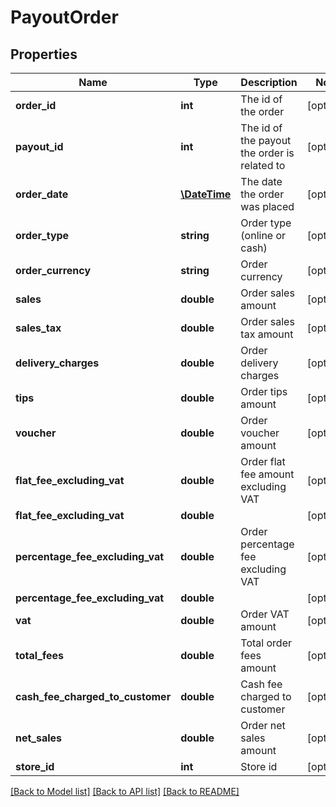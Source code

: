 # PayoutOrder

## Properties
Name | Type | Description | Notes
------------ | ------------- | ------------- | -------------
**order_id** | **int** | The id of the order | [optional] 
**payout_id** | **int** | The id of the payout the order is related to | [optional] 
**order_date** | [**\DateTime**](\DateTime.md) | The date the order was placed | [optional] 
**order_type** | **string** | Order type (online or cash) | [optional] 
**order_currency** | **string** | Order currency | [optional] 
**sales** | **double** | Order sales amount | [optional] 
**sales_tax** | **double** | Order sales tax amount | [optional] 
**delivery_charges** | **double** | Order delivery charges | [optional] 
**tips** | **double** | Order tips amount | [optional] 
**voucher** | **double** | Order voucher amount | [optional] 
**flat_fee_excluding_vat** | **double** | Order flat fee amount excluding VAT | [optional] 
**flat_fee_excluding_vat** | **double** |  | [optional] 
**percentage_fee_excluding_vat** | **double** | Order percentage fee excluding VAT | [optional] 
**percentage_fee_excluding_vat** | **double** |  | [optional] 
**vat** | **double** | Order VAT amount | [optional] 
**total_fees** | **double** | Total order fees amount | [optional] 
**cash_fee_charged_to_customer** | **double** | Cash fee charged to customer | [optional] 
**net_sales** | **double** | Order net sales amount | [optional] 
**store_id** | **int** | Store id | [optional] 

[[Back to Model list]](../README.md#documentation-for-models) [[Back to API list]](../README.md#documentation-for-api-endpoints) [[Back to README]](../README.md)


